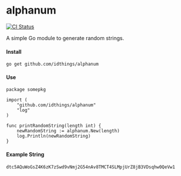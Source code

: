 # alphanum

[![CI Status](https://github.com/idthings/alphanum/actions/workflows/branches.yaml/badge.svg)](https://github.com/idthings/alphanum/actions/workflows/branches.yaml)

A simple Go module to generate random strings.

#### Install
```
go get github.com/idthings/alphanum
```

#### Use
```
package somepkg

import (
	"github.com/idthings/alphanum"
	"log"
)

func printRandomString(length int) {
    newRandomString := alphanum.New(length)
    log.Println(newRandomString)    
}
```
#### Example String
```
dtc5AQuWoGsZ4K6zK7zSwd9vNmj2G54nAv8TMCT4SLMpjUrZ8jB3VDsqhw0QeVw1
```

